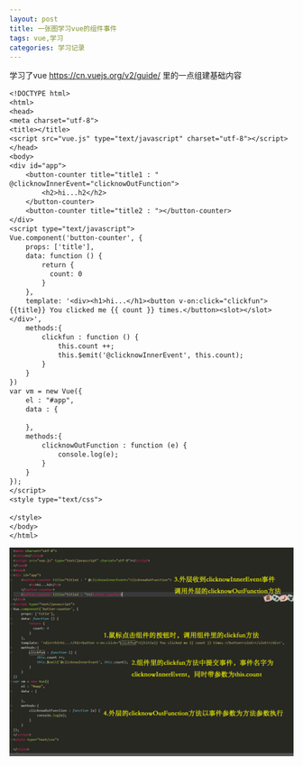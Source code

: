 ```yaml
---
layout: post
title: 一张图学习vue的组件事件
tags: vue,学习
categories: 学习记录
---
```


学习了vue https://cn.vuejs.org/v2/guide/ 里的一点组建基础内容 

```
<!DOCTYPE html>
<html>
<head>
<meta charset="utf-8">
<title></title>
<script src="vue.js" type="text/javascript" charset="utf-8"></script>
</head>
<body>
<div id="app">
	<button-counter title="title1 : " @clicknowInnerEvent="clicknowOutFunction">
		<h2>hi...h2</h2>
	</button-counter>
	<button-counter title="title2 : "></button-counter>
</div>
<script type="text/javascript">
Vue.component('button-counter', {
	props: ['title'],
	data: function () {
		return {
		  count: 0
		}
	},
	template: '<div><h1>hi...</h1><button v-on:click="clickfun">{{title}} You clicked me {{ count }} times.</button><slot></slot></div>',
	methods:{
		clickfun : function () {
			this.count ++;
			this.$emit('@clicknowInnerEvent', this.count);
		}
	}
})
var vm = new Vue({
	el : "#app",
	data : {
		
	},
	methods:{
		clicknowOutFunction : function (e) {
			console.log(e);
		}
	}
});
</script>
<style type="text/css">

</style>
</body>
</html>
```

![自己的总结图片](https://raw.githubusercontent.com/danolphoenix/danolphoenix.github.io/master/_posts/pic/20200411-one-picture-vue.jpg)
